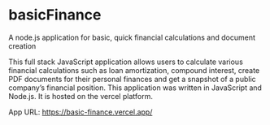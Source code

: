 # basicFinance
A node.js application for basic, quick financial calculations and document creation

This full stack JavaScript application allows users to calculate various financial calculations such as loan amortization, compound interest, create PDF documents for their personal finances and get a snapshot of a public company’s financial position. This application was written in JavaScript and Node.js. It is hosted on the vercel platform.

App URL: https://basic-finance.vercel.app/
